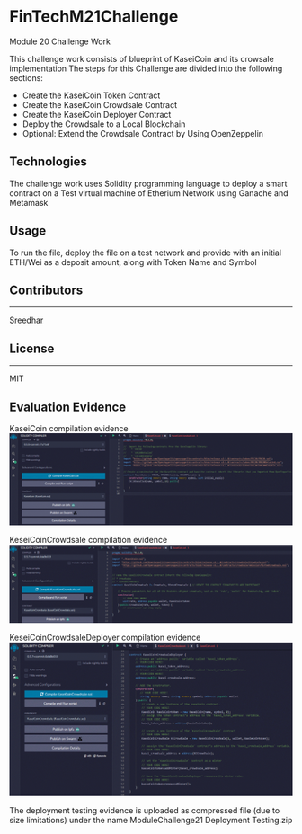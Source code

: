 # FinTechM21Challenge
Module 20 Challenge Work

This challenge work consists of blueprint of KaseiCoin and its crowsale implementation
The steps for this Challenge are divided into the following sections:

* Create the KaseiCoin Token Contract
* Create the KaseiCoin Crowdsale Contract
* Create the KaseiCoin Deployer Contract
* Deploy the Crowdsale to a Local Blockchain
* Optional: Extend the Crowdsale Contract by Using OpenZeppelin

## Technologies
The challenge work uses Solidity programming language to deploy a 
smart contract on a Test virtual machine of Etherium Network using
Ganache and Metamask

## Usage
To run the file, deploy the file on a test network and provide with
an initial ETH/Wei as a deposit amount, along with Token Name and Symbol

## Contributors
---
[Sreedhar](j_sreedhar@yahoo.com)

## License
---
MIT

## Evaluation Evidence

KaseiCoin compilation evidence
![KaseiCoin Compilation](KaseiCoin_compilation.gif)

KeseiCoinCrowdsale compilation evidence
![KaseiCoinCrowdsale Compilation](./KaseiCoinCrowdsale_compilation.gif)

KeseiCoinCrowdsaleDeployer compilation evidence
![KaseiCoinCrowdsale Deployer Compilation](./KaseiCoinCrowdsaleDeployer_compilation.gif)

The deployment testing evidence is uploaded as compressed file (due to size limitations)
under the name ModuleChallenge21 Deployment Testing.zip
